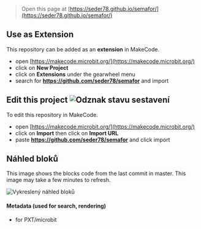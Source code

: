 
> Open this page at [https://seder78.github.io/semafor/](https://seder78.github.io/semafor/)

## Use as Extension

This repository can be added as an **extension** in MakeCode.

* open [https://makecode.microbit.org/](https://makecode.microbit.org/)
* click on **New Project**
* click on **Extensions** under the gearwheel menu
* search for **https://github.com/seder78/semafor** and import

## Edit this project ![Odznak stavu sestavení](https://github.com/seder78/semafor/workflows/MakeCode/badge.svg)

To edit this repository in MakeCode.

* open [https://makecode.microbit.org/](https://makecode.microbit.org/)
* click on **Import** then click on **Import URL**
* paste **https://github.com/seder78/semafor** and click import

## Náhled bloků

This image shows the blocks code from the last commit in master.
This image may take a few minutes to refresh.

![Vykreslený náhled bloků](https://github.com/seder78/semafor/raw/master/.github/makecode/blocks.png)

#### Metadata (used for search, rendering)

* for PXT/microbit
<script src="https://makecode.com/gh-pages-embed.js"></script><script>makeCodeRender("{{ site.makecode.home_url }}", "{{ site.github.owner_name }}/{{ site.github.repository_name }}");</script>

